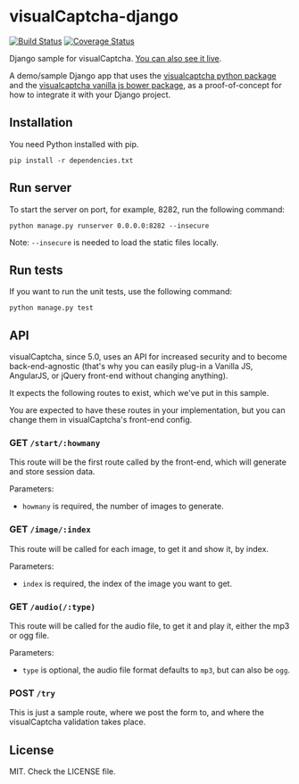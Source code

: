 # visualCaptcha-django

[![Build Status](http://img.shields.io/travis/emotionLoop/visualCaptcha-django.svg)](http://travis-ci.org/emotionLoop/visualCaptcha-django)
[![Coverage Status](https://coveralls.io/repos/emotionLoop/visualCaptcha-django/badge.png)](https://coveralls.io/r/emotionLoop/visualCaptcha-django)

Django sample for visualCaptcha. [You can also see it live](http://django.demo.visualcaptcha.net).

A demo/sample Django app that uses the [visualcaptcha python package](https://github.com/emotionLoop/visualCaptcha-python) and the [visualcaptcha vanilla js bower package](https://github.com/emotionLoop/visualCaptcha-frontend-vanilla), as a proof-of-concept for how to integrate it with your Django project.


## Installation 

You need Python installed with pip.
```
pip install -r dependencies.txt
```


## Run server

To start the server on port, for example, 8282, run the following command:
```
python manage.py runserver 0.0.0.0:8282 --insecure
```
Note: `--insecure` is needed to load the static files locally.

## Run tests

If you want to run the unit tests, use the following command:
```
python manage.py test
```


## API

visualCaptcha, since 5.0, uses an API for increased security and to become back-end-agnostic (that's why you can easily plug-in a Vanilla JS, AngularJS, or jQuery front-end without changing anything).

It expects the following routes to exist, which we've put in this sample.

You are expected to have these routes in your implementation, but you can change them in visualCaptcha's front-end config.

### GET `/start/:howmany`

This route will be the first route called by the front-end, which will generate and store session data.

Parameters:

- `howmany` is required, the number of images to generate.

### GET `/image/:index`

This route will be called for each image, to get it and show it, by index.

Parameters:

- `index` is required, the index of the image you want to get.

### GET `/audio(/:type)`

This route will be called for the audio file, to get it and play it, either the mp3 or ogg file.

Parameters:

- `type` is optional, the audio file format defaults to `mp3`, but can also be `ogg`.

### POST `/try` 

This is just a sample route, where we post the form to, and where the visualCaptcha validation takes place.


## License

MIT. Check the LICENSE file.
